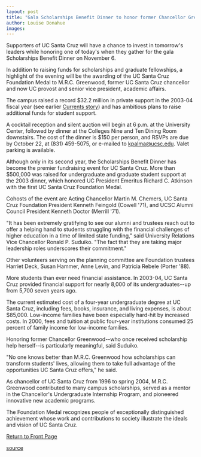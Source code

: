 ```yaml
---
layout: post
title: "Gala Scholarships Benefit Dinner to honor former Chancellor Greenwood"
author: Louise Donahue
images:
---
```


Supporters of UC Santa Cruz will have a chance to invest in tomorrow's leaders while honoring one of today's when they gather for the gala Scholarships Benefit Dinner on November 6\.

In addition to raising funds for scholarships and graduate fellowships, a highlight of the evening will be the awarding of the UC Santa Cruz Foundation Medal to M.R.C. Greenwood, former UC Santa Cruz chancellor and now UC provost and senior vice president, academic affairs.

The campus raised a record $32.2 million in private support in the 2003-04 fiscal year (see earlier [Currents story][1]) and has ambitious plans to raise additional funds for student support.

A cocktail reception and silent auction will begin at 6 p.m. at the University Center, followed by dinner at the Colleges Nine and Ten Dining Room downstairs. The cost of the dinner is $150 per person, and RSVPs are due by October 22, at (831) 459-5075, or e-mailed to [kpalma@ucsc.edu][2]. Valet parking is available.

Although only in its second year, the Scholarships Benefit Dinner has become the premier fundraising event for UC Santa Cruz. More than $500,000 was raised for undergraduate and graduate student support at the 2003 dinner, which honored UC President Emeritus Richard C. Atkinson with the first UC Santa Cruz Foundation Medal.

Cohosts of the event are Acting Chancellor Martin M. Chemers, UC Santa Cruz Foundation President Kenneth Feingold (Cowell '71), and UCSC Alumni Council President Kenneth Doctor (Merrill '71).

"It has been extremely gratifying to see our alumni and trustees reach out to offer a helping hand to students struggling with the financial challenges of higher education in a time of limited state funding," said University Relations Vice Chancellor Ronald P. Suduiko. "The fact that they are taking major leadership roles underscores their commitment."

Other volunteers serving on the planning committee are Foundation trustees Harriet Deck, Susan Hammer, Anne Levin, and Patricia Rebele (Porter '88).

More students than ever need financial assistance. In 2003-04, UC Santa Cruz provided financial support for nearly 8,000 of its undergraduates--up from 5,700 seven years ago.

The current estimated cost of a four-year undergraduate degree at UC Santa Cruz, including fees, books, insurance, and living expenses, is about $85,000. Low-income families have been especially hard-hit by increased costs. In 2000, fees and tuition at public four-year institutions consumed 25 percent of family income for low-income families.

Honoring former Chancellor Greenwood--who once received scholarship help herself--is particularly meaningful, said Suduiko.

"No one knows better than M.R.C. Greenwood how scholarships can transform students' lives, allowing them to take full advantage of the opportunities UC Santa Cruz offers," he said.

As chancellor of UC Santa Cruz from 1996 to spring 2004, M.R.C. Greenwood contributed to many campus scholarships, served as a mentor in the Chancellor's Undergraduate Internship Program, and pioneered innovative new academic programs.

The Foundation Medal recognizes people of exceptionally distinguished achievement whose work and contributions to society illustrate the ideals and vision of UC Santa Cruz.

  

[Return to Front Page][3]

[1]: http://currents.ucsc.edu/04-05/09-20/fundraising.asp
[2]: mailto:kpalma@ucsc.edu
[3]: http://currents.ucsc.edu/

[source](http://www1.ucsc.edu/currents/04-05/10-18/dinner.asp "Permalink to dinner")
